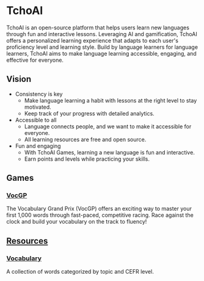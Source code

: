 # TchoAI

TchoAI is an open-source platform that helps users learn new languages through fun and interactive lessons.
Leveraging AI and gamification, TchoAI offers a personalized learning experience that adapts to each user's proficiency level and learning style.
Build by language learners for language learners, TchoAI aims to make language learning accessible, engaging, and effective for everyone.

## Vision

- Consistency is key
  - Make language learning a habit with lessons at the right level to stay motivated.
  - Keep track of your progress with detailed analytics.
- Accessible to all
  - Language connects people, and we want to make it accessible for everyone.
  - All learning resources are free and open source.
- Fun and engaging
  - With TchoAI Games, learning a new language is fun and interactive.
  - Earn points and levels while practicing your skills.

## Games

### [VocGP](https://vocgp.com)

The Vocabulary Grand Prix (VocGP) offers an exciting way to master your first 1,000 words through fast-paced, competitive racing.
Race against the clock and build your vocabulary on the track to fluency!

## [Resources](https://github.com/tchoai/resources)

### [Vocabulary](https://github.com/tchoai/resources/tree/main/vocabulary)

A collection of words categorized by topic and CEFR level.
